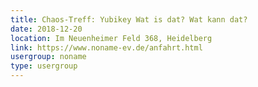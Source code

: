 ```yaml
---
title: Chaos-Treff: Yubikey Wat is dat? Wat kann dat?
date: 2018-12-20
location: Im Neuenheimer Feld 368, Heidelberg
link: https://www.noname-ev.de/anfahrt.html
usergroup: noname
type: usergroup
---
```

